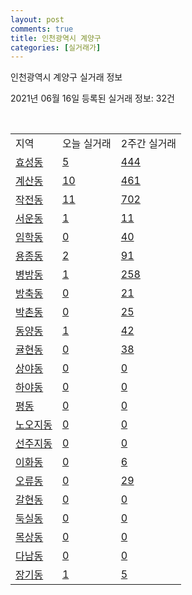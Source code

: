 ```yaml
---
layout: post
comments: true
title: 인천광역시 계양구
categories: [실거래가]
---
```


인천광역시 계양구 실거래 정보

2021년 06월 16일 등록된 실거래 정보: 32건

<script type="text/javascript">
  google.charts.load('current', {'packages':['corechart']});
  google.charts.setOnLoadCallback(drawChart);

  function drawChart() {
    var data = google.visualization.arrayToDataTable([['거래일', '매매', '전월세', '전매'], ['2021-02', 1, 19, 0], ['2021-03', 56, 126, 2], ['2021-04', 555, 311, 8], ['2021-05', 621, 290, 29], ['2021-06', 57, 94, 4]]);

    var options = {
      title: '최근 유형별 거래량 추이',
      legend: { position: 'bottom' }
    };

    var chart = new google.visualization.LineChart(document.getElementById('columnchart_material'));
    chart.draw(data, (options));
  }
</script>

<div id="columnchart_material" style="width: 450px; margin-left: -35px"></div>
<br>
<table class="sortable">
  <tr>
    <td>지역</td>
    <td>오늘 실거래</td>
    <td>2주간 실거래</td>
  </tr>

  
  <tr class="item">
    <td><a href="2824510100.html">효성동</a></td>
    <td><a href="2824510100.html">5</a></td>
    <td><a href="2824510100.html">444</a></td>
  </tr>
    

  <tr class="item">
    <td><a href="2824510200.html">계산동</a></td>
    <td><a href="2824510200.html">10</a></td>
    <td><a href="2824510200.html">461</a></td>
  </tr>
    

  <tr class="item">
    <td><a href="2824510300.html">작전동</a></td>
    <td><a href="2824510300.html">11</a></td>
    <td><a href="2824510300.html">702</a></td>
  </tr>
    

  <tr class="item">
    <td><a href="2824510400.html">서운동</a></td>
    <td><a href="2824510400.html">1</a></td>
    <td><a href="2824510400.html">11</a></td>
  </tr>
    

  <tr class="item">
    <td><a href="2824510500.html">임학동</a></td>
    <td><a href="2824510500.html">0</a></td>
    <td><a href="2824510500.html">40</a></td>
  </tr>
    

  <tr class="item">
    <td><a href="2824510600.html">용종동</a></td>
    <td><a href="2824510600.html">2</a></td>
    <td><a href="2824510600.html">91</a></td>
  </tr>
    

  <tr class="item">
    <td><a href="2824510700.html">병방동</a></td>
    <td><a href="2824510700.html">1</a></td>
    <td><a href="2824510700.html">258</a></td>
  </tr>
    

  <tr class="item">
    <td><a href="2824510800.html">방축동</a></td>
    <td><a href="2824510800.html">0</a></td>
    <td><a href="2824510800.html">21</a></td>
  </tr>
    

  <tr class="item">
    <td><a href="2824510900.html">박촌동</a></td>
    <td><a href="2824510900.html">0</a></td>
    <td><a href="2824510900.html">25</a></td>
  </tr>
    

  <tr class="item">
    <td><a href="2824511000.html">동양동</a></td>
    <td><a href="2824511000.html">1</a></td>
    <td><a href="2824511000.html">42</a></td>
  </tr>
    

  <tr class="item">
    <td><a href="2824511100.html">귤현동</a></td>
    <td><a href="2824511100.html">0</a></td>
    <td><a href="2824511100.html">38</a></td>
  </tr>
    

  <tr class="item">
    <td><a href="2824511200.html">상야동</a></td>
    <td><a href="2824511200.html">0</a></td>
    <td><a href="2824511200.html">0</a></td>
  </tr>
    

  <tr class="item">
    <td><a href="2824511300.html">하야동</a></td>
    <td><a href="2824511300.html">0</a></td>
    <td><a href="2824511300.html">0</a></td>
  </tr>
    

  <tr class="item">
    <td><a href="2824511400.html">평동</a></td>
    <td><a href="2824511400.html">0</a></td>
    <td><a href="2824511400.html">0</a></td>
  </tr>
    

  <tr class="item">
    <td><a href="2824511500.html">노오지동</a></td>
    <td><a href="2824511500.html">0</a></td>
    <td><a href="2824511500.html">0</a></td>
  </tr>
    

  <tr class="item">
    <td><a href="2824511600.html">선주지동</a></td>
    <td><a href="2824511600.html">0</a></td>
    <td><a href="2824511600.html">0</a></td>
  </tr>
    

  <tr class="item">
    <td><a href="2824511700.html">이화동</a></td>
    <td><a href="2824511700.html">0</a></td>
    <td><a href="2824511700.html">6</a></td>
  </tr>
    

  <tr class="item">
    <td><a href="2824511800.html">오류동</a></td>
    <td><a href="2824511800.html">0</a></td>
    <td><a href="2824511800.html">29</a></td>
  </tr>
    

  <tr class="item">
    <td><a href="2824511900.html">갈현동</a></td>
    <td><a href="2824511900.html">0</a></td>
    <td><a href="2824511900.html">0</a></td>
  </tr>
    

  <tr class="item">
    <td><a href="2824512000.html">둑실동</a></td>
    <td><a href="2824512000.html">0</a></td>
    <td><a href="2824512000.html">0</a></td>
  </tr>
    

  <tr class="item">
    <td><a href="2824512100.html">목상동</a></td>
    <td><a href="2824512100.html">0</a></td>
    <td><a href="2824512100.html">0</a></td>
  </tr>
    

  <tr class="item">
    <td><a href="2824512200.html">다남동</a></td>
    <td><a href="2824512200.html">0</a></td>
    <td><a href="2824512200.html">0</a></td>
  </tr>
    

  <tr class="item">
    <td><a href="2824512300.html">장기동</a></td>
    <td><a href="2824512300.html">1</a></td>
    <td><a href="2824512300.html">5</a></td>
  </tr>
    


</table>


    